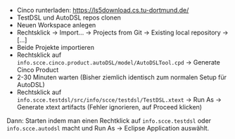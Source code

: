 - Cinco runterladen: https://ls5download.cs.tu-dortmund.de/
- TestDSL und AutoDSL repos clonen
- Neuen Workspace anlegen
- Rechtsklick -> Import... -> Projects from Git -> Existing local repository -> [...]
- Beide Projekte importieren
- Rechtsklick auf ```info.scce.cinco.product.autoDSL/model/AutoDSLTool.cpd``` -> Generate Cinco Product
- 2-30 Minuten warten
(Bisher ziemlich identisch zum normalen Setup für AutoDSL)
- Rechtsklick auf ```info.scce.testdsl/src/info/scce/testdsl/TestDSL.xtext``` -> Run As -> Generate xtext artifacts
(Fehler ignorieren, auf Proceed klicken)

Dann: Starten indem man einen Rechtklick auf ```info.scce.testdsl``` oder ```info.scce.autodsl``` macht und Run As -> Eclipse Application auswählt.